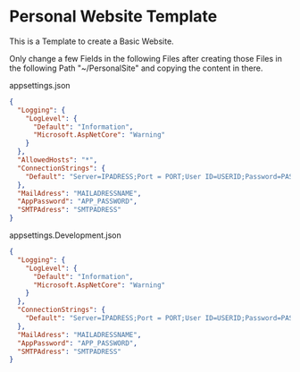 # Personal Website Template 

This is a Template to create a Basic Website.


Only change a few Fields in the following Files after creating those Files in the following Path "~/PersonalSite" and copying the content in there.

appsettings.json

```json
{
  "Logging": {
    "LogLevel": {
      "Default": "Information",
      "Microsoft.AspNetCore": "Warning"
    }
  },
  "AllowedHosts": "*",
  "ConnectionStrings": {
    "Default": "Server=IPADRESS;Port = PORT;User ID=USERID;Password=PASSWORD;Database=DATABASENAME"
  },
  "MailAdress": "MAILADRESSNAME",
  "AppPassword": "APP_PASSWORD",
  "SMTPAdress": "SMTPADRESS"
}
```

appsettings.Development.json

```json
{
  "Logging": {
    "LogLevel": {
      "Default": "Information",
      "Microsoft.AspNetCore": "Warning"
    }
  },
  "ConnectionStrings": {
    "Default": "Server=IPADRESS;Port = PORT;User ID=USERID;Password=PASSWORD;Database=DATABASENAME"
  },
  "MailAdress": "MAILADRESSNAME",
  "AppPassword": "APP_PASSWORD",
  "SMTPAdress": "SMTPADRESS"
}
```